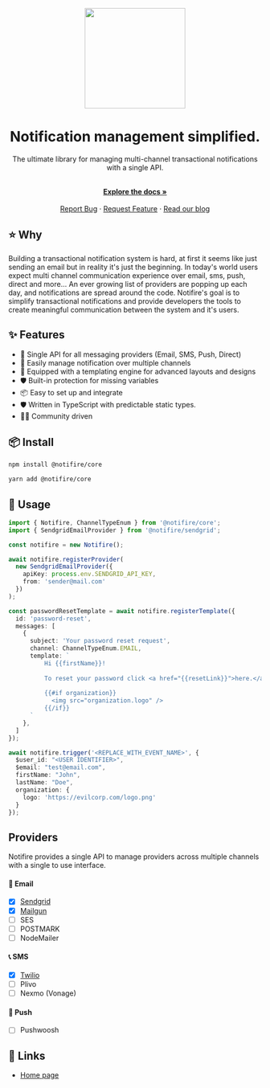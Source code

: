 <p align="center">
  <a href="https://notifire.co">
    <img width="200" src="https://uploads-ssl.webflow.com/6130b4d29bb0ab09e14ae9ee/6130e6931f755df302203fcc_SideLogo%20-%20BLack-p-800.png">
  </a>
</p>


<h1 align="center">Notification management simplified.</h1>

<div align="center">
The ultimate library for managing multi-channel transactional notifications with a single API. 
</div>

  <p align="center">
    <br />
    <a href="https://docs.notifire.co"><strong>Explore the docs »</strong></a>
    <br />
  <br/>
    <a href="https://github.com/notifirehq/notifire/issues">Report Bug</a>
    ·
    <a href="https://github.com/notifirehq/notifire/discussions">Request Feature</a>
    ·
    <a href="https://blog.notifire.co/">Read our blog</a>
  </p>
  
## ⭐️ Why
Building a transactional notification system is hard, at first it seems like just sending an email but in reality it's just the beginning. In today's world users expect multi channel communication experience over email, sms, push, direct and more... An ever growing list of providers are popping up each day, and notifications are spread around the code. Notifire's goal is to simplify transactional notifications and provide developers the tools to create meaningful communication between the system and it's users.

## ✨ Features

- 🌈 Single API for all messaging providers (Email, SMS, Push, Direct)
- 💅 Easily manage notification over multiple channels
- 🚀 Equipped with a templating engine for advanced layouts and designs 
- 🛡 Built-in protection for missing variables
- 📦 Easy to set up and integrate
- 🛡 Written in TypeScript with predictable static types.
- 👨‍💻 Community driven

## 📦 Install

```bash
npm install @notifire/core
```

```bash
yarn add @notifire/core
```

## 🔨 Usage

```ts
import { Notifire, ChannelTypeEnum } from '@notifire/core';
import { SendgridEmailProvider } from '@notifire/sendgrid';

const notifire = new Notifire();

await notifire.registerProvider(
  new SendgridEmailProvider({
    apiKey: process.env.SENDGRID_API_KEY,
    from: 'sender@mail.com'
  })
);

const passwordResetTemplate = await notifire.registerTemplate({
  id: 'password-reset',
  messages: [
    {
      subject: 'Your password reset request',
      channel: ChannelTypeEnum.EMAIL,
      template: `
          Hi {{firstName}}!
          
          To reset your password click <a href="{{resetLink}}">here.</a>
          
          {{#if organization}}
            <img src="organization.logo" />
          {{/if}}
      `
    },
  ]
});

await notifire.trigger('<REPLACE_WITH_EVENT_NAME>', {
  $user_id: "<USER IDENTIFIER>",
  $email: "test@email.com",
  firstName: "John",
  lastName: "Doe",
  organization: {
    logo: 'https://evilcorp.com/logo.png'
  }
});
```

## Providers
Notifire provides a single API to manage providers across multiple channels with a single to use interface.

#### 💌 Email
- [x] [Sendgrid](https://github.com/notifirehq/notifire/tree/master/providers/sendgrid)
- [x] [Mailgun](https://github.com/notifirehq/notifire/tree/master/providers/mailgun)
- [ ] SES
- [ ] POSTMARK
- [ ] NodeMailer

#### 📞 SMS
- [x] [Twilio](https://github.com/notifirehq/notifire/tree/master/providers/twilio)
- [ ] Plivo
- [ ] Nexmo (Vonage)

#### 📱 Push
- [ ] Pushwoosh

## 🔗 Links
- [Home page](https://notifire.co/)
